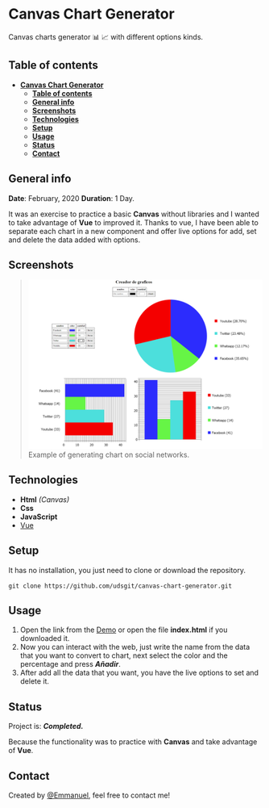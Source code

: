 # **Canvas Chart Generator**

Canvas charts generator 📊 📈 with different options kinds.

## **Table of contents**

- [**Canvas Chart Generator**](#canvas-chart-generator)
  - [**Table of contents**](#table-of-contents)
  - [**General info**](#general-info)
  - [**Screenshots**](#screenshots)
  - [**Technologies**](#technologies)
  - [**Setup**](#setup)
  - [**Usage**](#usage)
  - [**Status**](#status)
  - [**Contact**](#contact)

## **General info**

**Date**: February, 2020
**Duration**: 1 Day.

It was an exercise to practice a basic **Canvas** without libraries and I wanted to take advantage of **Vue** to improved it. 
Thanks to vue, I have been able to separate each chart in a new component and offer live options for add, set and delete the data added with options.

## **Screenshots**

> ![Screenshot](images/example.png)
> Example of generating chart on social networks.

## **Technologies**

* **Html** *(Canvas)*
* **Css**
* **JavaScript**
* [Vue](https://vuejs.org/)

## **Setup**

It has no installation, you just need to clone or download the repository.

```console
git clone https://github.com/udsgit/canvas-chart-generator.git
```

## **Usage**

1. Open the link from the [Demo](https://udsgit.github.io/canvas-chart-generator) or open the file **index.html** if you downloaded it.
2. Now you can interact with the web, just write the name from the data that you want to convert to chart, next select the color and the percentage and press ***Añadir***.
3. After add all the data that you want, you have the live options to set and delete it.

## **Status**

Project is: ***Completed.***

Because the functionality was to practice with **Canvas** and take advantage of **Vue**.

## **Contact**

Created by [@Emmanuel](https://www.linkedin.com/in/emagleza/), feel free to contact me!
